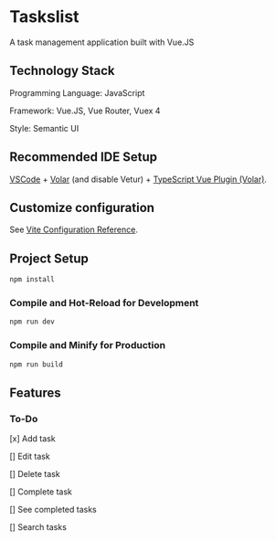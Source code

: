 # Taskslist

A task management application built with Vue.JS

## Technology Stack

Programming Language: JavaScript

Framework: Vue.JS, Vue Router, Vuex 4

Style: Semantic UI


## Recommended IDE Setup

[VSCode](https://code.visualstudio.com/) + [Volar](https://marketplace.visualstudio.com/items?itemName=Vue.volar) (and disable Vetur) + [TypeScript Vue Plugin (Volar)](https://marketplace.visualstudio.com/items?itemName=Vue.vscode-typescript-vue-plugin).

## Customize configuration

See [Vite Configuration Reference](https://vitejs.dev/config/).

## Project Setup

```sh
npm install
```

### Compile and Hot-Reload for Development

```sh
npm run dev
```

### Compile and Minify for Production

```sh
npm run build
```

## Features

### To-Do

[x] Add task

[] Edit task

[] Delete task

[] Complete task

[] See completed tasks

[] Search tasks